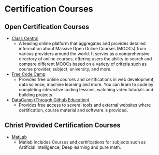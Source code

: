 # Certification Courses

## Open Certification Courses
- [Class Central](https://www.classcentral.com/)
    - A leading online platform that aggregates and provides detailed information about Massive Open Online Courses (MOOCs) from various providers around the world. It serves as a comprehensive directory of online courses, offering users the ability to search and compare different MOOCs based on a variety of criteria such as course provider, subject, university, and more.
- [Free Code Camp](https://www.freecodecamp.org/)
    - Provides free online courses and certifications in web development, data science, machine learning and more. You can learn to code by completing interactive coding lessons, watching video tutorials and building projects.
- [DataCamp (Through Github Education)](../Engineering/tools/GitHub)
    - Provides free access to several tools and external websites where certification, course material and software is provided.

## Christ Provided Certification Courses

- [MatLab](https://www.tocec.org.tw/web/index.jsp)
    - Matlab Includes Courses and certifications for subjects such as Artificial intelligence, Deep learning and pure math.